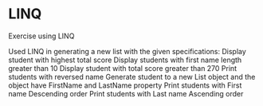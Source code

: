 # LINQ
Exercise using LINQ

Used LINQ in generating a new list with the given specifications:
Display student with highest total score 
Display students with first name length greater than 10
Display student with total score greater than 270
Print students with reversed name
Generate student to a new List object and the object have FirstName and LastName property
Print students with First name Descending order
Print students with Last name Ascending order
